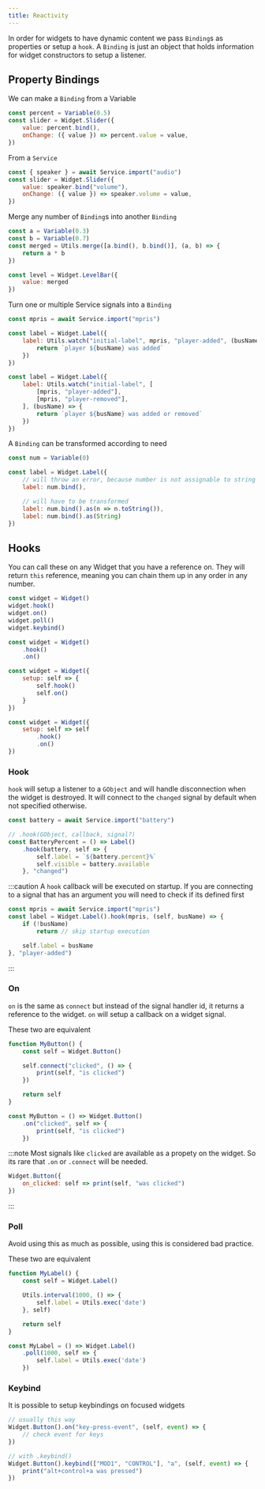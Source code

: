 ```yaml
---
title: Reactivity
---
```


In order for widgets to have dynamic content we pass `Binding`s as properties
or setup a `hook`.
A `Binding` is just an object that holds information for widget constructors
to setup a listener.

## Property Bindings

We can make a `Binding` from a Variable

```js
const percent = Variable(0.5)
const slider = Widget.Slider({
    value: percent.bind(),
    onChange: ({ value }) => percent.value = value,
})
```

From a `Service`

```js
const { speaker } = await Service.import("audio")
const slider = Widget.Slider({
    value: speaker.bind("volume"),
    onChange: ({ value }) => speaker.volume = value,
})
```

Merge any number of `Binding`s into another `Binding`

```js
const a = Variable(0.3)
const b = Variable(0.7)
const merged = Utils.merge([a.bind(), b.bind()], (a, b) => {
    return a * b
})

const level = Widget.LevelBar({
    value: merged
})
```

Turn one or multiple Service signals into a `Binding`

```js
const mpris = await Service.import("mpris")

const label = Widget.Label({
    label: Utils.watch("initial-label", mpris, "player-added", (busName) => {
        return `player ${busName} was added`
    })
})

const label = Widget.Label({
    label: Utils.watch("initial-label", [
        [mpris, "player-added"],
        [mpris, "player-removed"],
    ], (busName) => {
        return `player ${busName} was added or removed`
    })
})
```

A `Binding` can be transformed according to need

```js
const num = Variable(0)

const label = Widget.Label({
    // will throw an error, because number is not assignable to string
    label: num.bind(),

    // will have to be transformed
    label: num.bind().as(n => n.toString()),
    label: num.bind().as(String)
})
```

## Hooks

You can call these on any Widget that you have a reference on.
They will return `this` reference, meaning you
can chain them up in any order in any number.

```js
const widget = Widget()
widget.hook()
widget.on()
widget.poll()
widget.keybind()
```

```js
const widget = Widget()
    .hook()
    .on()
```

```js
const widget = Widget({
    setup: self => {
        self.hook()
        self.on()
    }
})
```

```js
const widget = Widget({
    setup: self => self
        .hook()
        .on()
})
```

### Hook

`hook` will setup a listener to a `GObject` and will handle disconnection
when the widget is destroyed. It will connect
to the `changed` signal by default when not specified otherwise.

```js
const battery = await Service.import("battery")

// .hook(GObject, callback, signal?)
const BatteryPercent = () => Label()
    .hook(battery, self => {
        self.label = `${battery.percent}%`
        self.visible = battery.available
    }, "changed")
```

:::caution
A `hook` callback will be executed on startup.
If you are connecting to a signal that has an argument
you will need to check if its defined first

```js
const mpris = await Service.import("mpris")
const label = Widget.Label().hook(mpris, (self, busName) => {
    if (!busName)
        return // skip startup execution

    self.label = busName
}, "player-added")
```

:::

### On

`on` is the same as `connect` but instead of the signal handler id,
it returns a reference to the widget. `on` will setup a callback on a widget signal.

These two are equivalent

```js
function MyButton() {
    const self = Widget.Button()

    self.connect("clicked", () => {
        print(self, "is clicked")
    })

    return self
}
```

```js
const MyButton = () => Widget.Button()
    .on("clicked", self => {
        print(self, "is clicked")
    })
```

:::note
Most signals like `clicked` are available as a propety on the widget.
So its rare that `.on` or `.connect` will be needed.

```js
Widget.Button({
    on_clicked: self => print(self, "was clicked")
})
```

:::

### Poll

Avoid using this as much as possible, using this is considered bad practice.

These two are equivalent

```js
function MyLabel() {
    const self = Widget.Label()

    Utils.interval(1000, () => {
        self.label = Utils.exec('date')
    }, self)

    return self
}
```

```js
const MyLabel = () => Widget.Label()
    .poll(1000, self => {
        self.label = Utils.exec('date')
    })
```

### Keybind

It is possible to setup keybindings on focused widgets

```js
// usually this way
Widget.Button().on("key-press-event", (self, event) => {
    // check event for keys
})

// with .keybind()
Widget.Button().keybind(["MOD1", "CONTROL"], "a", (self, event) => {
    print("alt+control+a was pressed")
})
```
